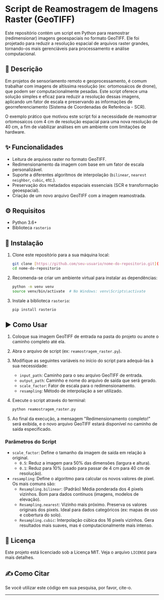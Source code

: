 # Script de Reamostragem de Imagens Raster (GeoTIFF)

Este repositório contém um script em Python para reamostrar (redimensionar) imagens geoespaciais no formato GeoTIFF. Ele foi projetado para reduzir a resolução espacial de arquivos raster grandes, tornando-os mais gerenciáveis para processamento e análise computacional.

## 📄 Descrição

Em projetos de sensoriamento remoto e geoprocessamento, é comum trabalhar com imagens de altíssima resolução (ex: ortomosaicos de drone), que podem ser computacionalmente pesadas. Este script oferece uma solução simples e eficaz para reduzir a resolução dessas imagens, aplicando um fator de escala e preservando as informações de georreferenciamento (Sistema de Coordenadas de Referência - SCR).

O exemplo prático que motivou este script foi a necessidade de reamostrar ortomosaicos com 4 cm de resolução espacial para uma nova resolução de 40 cm, a fim de viabilizar análises em um ambiente com limitações de hardware.

## ✨ Funcionalidades

-   Leitura de arquivos raster no formato GeoTIFF.
-   Redimensionamento da imagem com base em um fator de escala personalizável.
-   Suporte a diferentes algoritmos de interpolação (`bilinear`, `nearest neighbor`, `cubic`, etc.).
-   Preservação dos metadados espaciais essenciais (SCR e transformação geoespacial).
-   Criação de um novo arquivo GeoTIFF com a imagem reamostrada.

## ⚙️ Requisitos

-   Python 3.6+
-   Biblioteca `rasterio`

## 🚀 Instalação

1.  Clone este repositório para a sua máquina local:
    ```bash
    git clone [https://github.com/seu-usuario/nome-do-repositorio.git](https://github.com/seu-usuario/nome-do-repositorio.git)
    cd nome-do-repositorio
    ```

2.  Recomenda-se criar um ambiente virtual para instalar as dependências:
    ```bash
    python -m venv venv
    source venv/bin/activate  # No Windows: venv\Scripts\activate
    ```

3.  Instale a biblioteca `rasterio`:
    ```bash
    pip install rasterio
    ```

## ▶️ Como Usar

1.  Coloque sua imagem GeoTIFF de entrada na pasta do projeto ou anote o caminho completo até ela.

2.  Abra o arquivo de script (ex: `reamostragem_raster.py`).

3.  Modifique as seguintes variáveis no início do script para adequá-las à sua necessidade:

    -   `input_path`: Caminho para o seu arquivo GeoTIFF de entrada.
    -   `output_path`: Caminho e nome do arquivo de saída que será gerado.
    -   `scale_factor`: Fator de escala para o redimensionamento.
    -   `resampling`: Método de interpolação a ser utilizado.

4.  Execute o script através do terminal:
    ```bash
    python reamostragem_raster.py
    ```

5.  Ao final da execução, a mensagem "Redimensionamento completo!" será exibida, e o novo arquivo GeoTIFF estará disponível no caminho de saída especificado.

### Parâmetros do Script

-   `scale_factor`: Define o tamanho da imagem de saída em relação à original.
    -   `0.5`: Reduz a imagem para 50% das dimensões (largura e altura).
    -   `0.1`: Reduz para 10% (usado para passar de 4 cm para 40 cm de resolução).
-   `resampling`: Define o algoritmo para calcular os novos valores de pixel. Os mais comuns são:
    -   `Resampling.bilinear`: (Padrão) Média ponderada dos 4 pixels vizinhos. Bom para dados contínuos (imagens, modelos de elevação).
    -   `Resampling.nearest`: Vizinho mais próximo. Preserva os valores originais dos pixels. Ideal para dados categóricos (ex: mapas de uso e cobertura do solo).
    -   `Resampling.cubic`: Interpolação cúbica dos 16 pixels vizinhos. Gera resultados mais suaves, mas é computacionalmente mais intenso.

## 📜 Licença

Este projeto está licenciado sob a Licença MIT. Veja o arquivo `LICENSE` para mais detalhes.

## ✍️ Como Citar

Se você utilizar este código em sua pesquisa, por favor, cite-o.

---